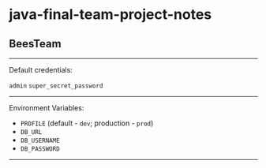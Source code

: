# java-final-team-project-notes

## BeesTeam

---

Default credentials:

`admin` `super_secret_password`

---

Environment Variables:

- `PROFILE` (default - `dev`; production - `prod`)
- `DB_URL`
- `DB_USERNAME`
- `DB_PASSWORD`

---
